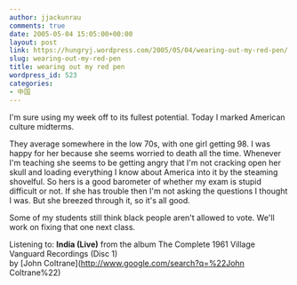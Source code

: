 ```yaml
---
author: jjackunrau
comments: true
date: 2005-05-04 15:05:00+00:00
layout: post
link: https://hungryj.wordpress.com/2005/05/04/wearing-out-my-red-pen/
slug: wearing-out-my-red-pen
title: wearing out my red pen
wordpress_id: 523
categories:
- 中国
---
```


I'm sure using my week off to its fullest potential.  Today I marked American culture midterms.  
  

  
They average somewhere in the low 70s, with one girl getting 98.  I was happy for her because she seems worried to death all the time.  Whenever I'm teaching she seems to be getting angry that I'm not cracking open her skull and loading everything I know about America into it by the steaming shovelful.  So hers is a good barometer of whether my exam is stupid difficult or not.  If she has trouble then I'm not asking the questions I thought I was.  But she breezed through it, so it's all good.
  

  
Some of my students still think black people aren't allowed to vote.  We'll work on fixing that one next class.
  

  
Listening to: **India (Live)** from the album The Complete 1961 Village Vanguard Recordings (Disc 1)   
by [John Coltrane](http://www.google.com/search?q=%22John Coltrane%22)
